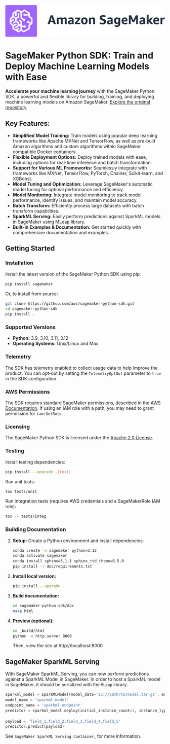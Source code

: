 <!-- Banner Image - Consider using a local file or CDN for faster loading -->
![SageMaker](https://github.com/aws/sagemaker-python-sdk/raw/master/branding/icon/sagemaker-banner.png)

# SageMaker Python SDK: Train and Deploy Machine Learning Models with Ease

**Accelerate your machine learning journey** with the SageMaker Python SDK, a powerful and flexible library for building, training, and deploying machine learning models on Amazon SageMaker.  [Explore the original repository](https://github.com/aws/sagemaker-python-sdk).

## Key Features:

*   **Simplified Model Training:** Train models using popular deep learning frameworks like Apache MXNet and TensorFlow, as well as pre-built Amazon algorithms and custom algorithms within SageMaker compatible Docker containers.
*   **Flexible Deployment Options:** Deploy trained models with ease, including options for real-time inference and batch transformation.
*   **Support for Various ML Frameworks:**  Seamlessly integrate with frameworks like MXNet, TensorFlow, PyTorch, Chainer, Scikit-learn, and XGBoost.
*   **Model Tuning and Optimization:** Leverage SageMaker's automatic model tuning for optimal performance and efficiency.
*   **Model Monitoring:** Integrate model monitoring to track model performance, identify issues, and maintain model accuracy.
*   **Batch Transform:**  Efficiently process large datasets with batch transform capabilities.
*   **SparkML Serving:** Easily perform predictions against SparkML models in SageMaker using MLeap library.
*   **Built-in Examples & Documentation:** Get started quickly with comprehensive documentation and examples.

## Getting Started

### Installation

Install the latest version of the SageMaker Python SDK using pip:

```bash
pip install sagemaker
```

Or, to install from source:

```bash
git clone https://github.com/aws/sagemaker-python-sdk.git
cd sagemaker-python-sdk
pip install .
```

### Supported Versions

*   **Python:** 3.9, 3.10, 3.11, 3.12
*   **Operating Systems:** Unix/Linux and Mac

### Telemetry

The SDK has telemetry enabled to collect usage data to help improve the product. You can opt-out by setting the `TelemetryOptOut` parameter to `true` in the SDK configuration.

### AWS Permissions

The SDK requires standard SageMaker permissions, described in the [AWS Documentation](https://docs.aws.amazon.com/sagemaker/latest/dg/sagemaker-roles.html). If using an IAM role with a path, you may need to grant permission for `iam:GetRole`.

### Licensing

The SageMaker Python SDK is licensed under the [Apache 2.0 License](http://aws.amazon.com/apache2.0/).

### Testing

Install testing dependencies:

```bash
pip install --upgrade .[test]
```

Run unit tests:

```bash
tox tests/unit
```

Run integration tests (requires AWS credentials and a SageMakerRole IAM role):

```bash
tox -- tests/integ
```

### Building Documentation

1.  **Setup:** Create a Python environment and install dependencies:

    ```bash
    conda create -n sagemaker python=3.12
    conda activate sagemaker
    conda install sphinx=5.1.1 sphinx_rtd_theme=0.5.0
    pip install -r doc/requirements.txt
    ```

2.  **Install local version:**

    ```bash
    pip install --upgrade .
    ```

3.  **Build documentation:**

    ```bash
    cd sagemaker-python-sdk/doc
    make html
    ```

4.  **Preview (optional):**

    ```bash
    cd _build/html
    python -m http.server 8000
    ```

    Then, view the site at http://localhost:8000

## SageMaker SparkML Serving

With SageMaker SparkML Serving, you can now perform predictions against a SparkML Model in SageMaker. In order to host a SparkML model in SageMaker, it should be serialized with the ``MLeap`` library.

```python
sparkml_model = SparkMLModel(model_data='s3://path/to/model.tar.gz', env={'SAGEMAKER_SPARKML_SCHEMA': schema})
model_name = 'sparkml-model'
endpoint_name = 'sparkml-endpoint'
predictor = sparkml_model.deploy(initial_instance_count=1, instance_type='ml.c4.xlarge', endpoint_name=endpoint_name)

payload = 'field_1,field_2,field_3,field_4,field_5'
predictor.predict(payload)
```

See `SageMaker SparkML Serving Container`_ for more information.